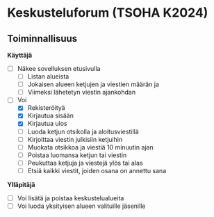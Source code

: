 # Keskusteluforum (TSOHA K2024)


## Toiminnallisuus

**Käyttäjä**
* [ ] Näkee sovelluksen etusivulla 
  * [ ] Listan alueista
  * [ ] Jokaisen alueen ketjujen ja viestien määrän ja
  * [ ] Viimeksi lähetetyn viestin ajankohdan
* [ ] Voi 
  * [x] Rekisteröityä
  * [x] Kirjautua sisään
  * [x] Kirjautua ulos
  * [ ] Luoda ketjun otsikolla ja aloitusviestillä
  * [ ] Kirjoittaa viestin julkisiin ketjuihin
  * [ ] Muokata otsikkoa ja viestiä 10 minuutin ajan 
  * [ ] Poistaa luomansa ketjun tai viestin
  * [ ] Peukuttaa ketjuja ja viestejä ylös tai alas 
  * [ ] Etsiä kaikki viestit, joiden osana on annettu sana

**Ylläpitäjä** 
  * [ ] Voi lisätä ja poistaa keskustelualueita
  * [ ] Voi luoda yksityisen alueen valituille jäsenille
